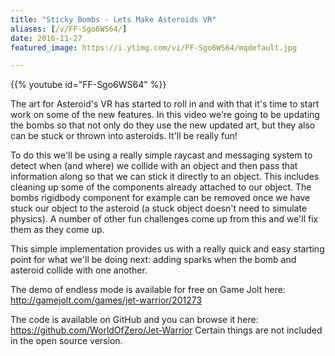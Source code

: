 ```yaml
---
title: "Sticky Bombs - Lets Make Asteroids VR"
aliases: [/v/FF-Sgo6WS64/]
date: 2016-11-27
featured_image: https://i.ytimg.com/vi/FF-Sgo6WS64/mqdefault.jpg

---
```


{{% youtube id="FF-Sgo6WS64" %}}

The art for Asteroid's VR has started to roll in and with that it's time to start work on some of the new features. In this video we're going to be updating the bombs so that not only do they use the new updated art, but they also can be stuck or thrown into asteroids. It'll be really fun!

To do this we'll be using a really simple raycast and messaging system to detect when (and where) we collide with an object and then pass that information along so that we can stick it directly to an object. This includes cleaning up some of the components already attached to our object. The bombs rigidbody component for example can be removed once we have stuck our object to the asteroid (a stuck object doesn't need to simulate physics). A number of other fun challenges come up from this and we'll fix them as they come up.

This simple implementation provides us with a really quick and easy starting point for what we'll be doing next: adding sparks when the bomb and asteroid collide with one another.

The demo of endless mode is available for free on Game Jolt here: http://gamejolt.com/games/jet-warrior/201273

The code is available on GitHub and you can browse it here: https://github.com/WorldOfZero/Jet-Warrior
Certain things are not included in the open source version.